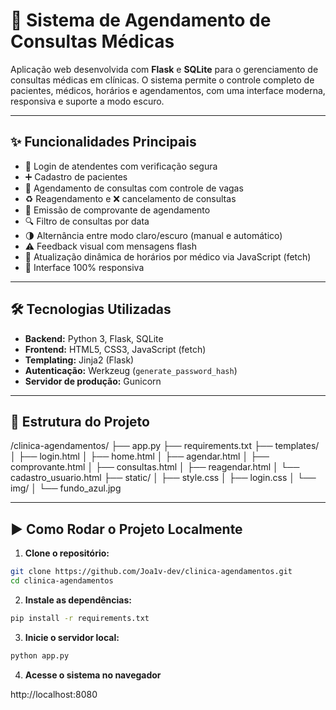 # 🏥 Sistema de Agendamento de Consultas Médicas

Aplicação web desenvolvida com **Flask** e **SQLite** para o gerenciamento de consultas médicas em clínicas. O sistema permite o controle completo de pacientes, médicos, horários e agendamentos, com uma interface moderna, responsiva e suporte a modo escuro.

---

## ✨ Funcionalidades Principais

- 🔐 Login de atendentes com verificação segura
- ➕ Cadastro de pacientes
- 📅 Agendamento de consultas com controle de vagas
- ♻️ Reagendamento e ❌ cancelamento de consultas
- 📄 Emissão de comprovante de agendamento
- 🔍 Filtro de consultas por data
- 🌗 Alternância entre modo claro/escuro (manual e automático)
- ⚠️ Feedback visual com mensagens flash
- 🔄 Atualização dinâmica de horários por médico via JavaScript (fetch)
- 📱 Interface 100% responsiva

---

## 🛠 Tecnologias Utilizadas

- **Backend:** Python 3, Flask, SQLite
- **Frontend:** HTML5, CSS3, JavaScript (fetch)
- **Templating:** Jinja2 (Flask)
- **Autenticação:** Werkzeug (`generate_password_hash`)
- **Servidor de produção:** Gunicorn

---

## 📁 Estrutura do Projeto

/clinica-agendamentos/
├── app.py
├── requirements.txt
├── templates/
│ ├── login.html
│ ├── home.html
│ ├── agendar.html
│ ├── comprovante.html
│ ├── consultas.html
│ ├── reagendar.html
│ └── cadastro_usuario.html
├── static/
│ ├── style.css
│ ├── login.css
│ └── img/
│ └── fundo_azul.jpg


---

## ▶️ Como Rodar o Projeto Localmente

1. **Clone o repositório:**

```bash
git clone https://github.com/Joa1v-dev/clinica-agendamentos.git
cd clinica-agendamentos

```

2. **Instale as dependências:**

```bash
pip install -r requirements.txt

```

3. **Inicie o servidor local:**

```bash
python app.py

```

4. **Acesse o sistema no navegador**

http://localhost:8080
